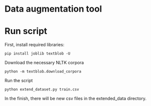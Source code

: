 # Data augmentation tool


# Run script
First, install required libraries:

`pip install joblib textblob -U`

Download the necessary NLTK corpora

`python -m textblob.download_corpora`

Run the script

`python extend_dataset.py train.csv`

In the finish, there will be new csv files in the extended_data directory.
